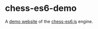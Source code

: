 # chess-es6-demo
A [demo website](http://chessdemo.herokuapp.com/) of the [chess-es6.js](https://github.com/aaronfi/chess-es6.js) engine.








